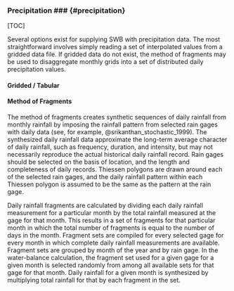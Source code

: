 ### Precipitation ### {#precipitation}

[TOC]

Several options exist for supplying SWB with precipitation data. The most straightforward involves simply reading a set of interpolated values from a gridded data file. If gridded data do not exist, the method of fragments may be used to disaggregate monthly grids into a set of distributed daily precipitation values.

#### Gridded / Tabular

#### Method of Fragments

The method of fragments creates synthetic sequences of daily rainfall from monthly rainfall by imposing the rainfall pattern from selected rain gages with daily data (see, for example, @srikanthan_stochastic_1999). The synthesized daily rainfall data approximate the long-term average character of daily rainfall, such as frequency, duration, and intensity, but may not necessarily reproduce the actual historical daily rainfall record. Rain gages should be selected on the basis of location, and the length and completeness of daily records. Thiessen polygons are drawn around each of the selected rain gages, and the daily rainfall pattern within each Thiessen polygon is assumed to be the same as the pattern at the rain gage.

Daily rainfall fragments are calculated by dividing each daily rainfall measurement for a particular month by the total rainfall measured at the gage for that month. This results in a set of fragments for that particular month in which the total number of fragments is equal to the number of days in the month. Fragment sets are compiled for every selected gage for every month in which complete daily rainfall measurements are available. Fragment sets are grouped by month of the year and by rain gage. In the water-balance calculation, the fragment set used for a given gage for a given month is selected randomly from among all available sets for that gage for that month. Daily rainfall for a given month is synthesized by multiplying total rainfall for that by each fragment in the set.
